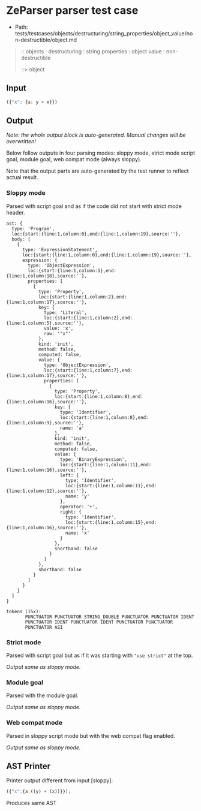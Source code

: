 # ZeParser parser test case

- Path: tests/testcases/objects/destructuring/string_properties/object_value/non-destructible/object.md

> :: objects : destructuring : string properties : object value : non-destructible
>
> ::> object

## Input

`````js
({"x": {a: y + x}})
`````

## Output

_Note: the whole output block is auto-generated. Manual changes will be overwritten!_

Below follow outputs in four parsing modes: sloppy mode, strict mode script goal, module goal, web compat mode (always sloppy).

Note that the output parts are auto-generated by the test runner to reflect actual result.

### Sloppy mode

Parsed with script goal and as if the code did not start with strict mode header.

`````
ast: {
  type: 'Program',
  loc:{start:{line:1,column:0},end:{line:1,column:19},source:''},
  body: [
    {
      type: 'ExpressionStatement',
      loc:{start:{line:1,column:0},end:{line:1,column:19},source:''},
      expression: {
        type: 'ObjectExpression',
        loc:{start:{line:1,column:1},end:{line:1,column:18},source:''},
        properties: [
          {
            type: 'Property',
            loc:{start:{line:1,column:2},end:{line:1,column:17},source:''},
            key: {
              type: 'Literal',
              loc:{start:{line:1,column:2},end:{line:1,column:5},source:''},
              value: 'x',
              raw: '"x"'
            },
            kind: 'init',
            method: false,
            computed: false,
            value: {
              type: 'ObjectExpression',
              loc:{start:{line:1,column:7},end:{line:1,column:17},source:''},
              properties: [
                {
                  type: 'Property',
                  loc:{start:{line:1,column:8},end:{line:1,column:16},source:''},
                  key: {
                    type: 'Identifier',
                    loc:{start:{line:1,column:8},end:{line:1,column:9},source:''},
                    name: 'a'
                  },
                  kind: 'init',
                  method: false,
                  computed: false,
                  value: {
                    type: 'BinaryExpression',
                    loc:{start:{line:1,column:11},end:{line:1,column:16},source:''},
                    left: {
                      type: 'Identifier',
                      loc:{start:{line:1,column:11},end:{line:1,column:12},source:''},
                      name: 'y'
                    },
                    operator: '+',
                    right: {
                      type: 'Identifier',
                      loc:{start:{line:1,column:15},end:{line:1,column:16},source:''},
                      name: 'x'
                    }
                  },
                  shorthand: false
                }
              ]
            },
            shorthand: false
          }
        ]
      }
    }
  ]
}

tokens (15x):
       PUNCTUATOR PUNCTUATOR STRING_DOUBLE PUNCTUATOR PUNCTUATOR IDENT
       PUNCTUATOR IDENT PUNCTUATOR IDENT PUNCTUATOR PUNCTUATOR
       PUNCTUATOR ASI
`````

### Strict mode

Parsed with script goal but as if it was starting with `"use strict"` at the top.

_Output same as sloppy mode._

### Module goal

Parsed with the module goal.

_Output same as sloppy mode._

### Web compat mode

Parsed in sloppy script mode but with the web compat flag enabled.

_Output same as sloppy mode._

## AST Printer

Printer output different from input [sloppy]:

````js
({"x":{a:((y) + (x))}});
````

Produces same AST
